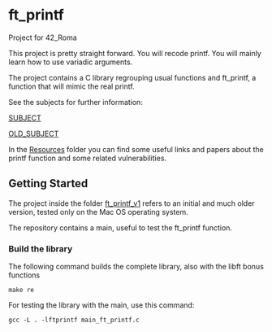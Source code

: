 # ft_printf
Project for 42_Roma

This project is pretty straight forward. You will recode printf.
You will mainly learn how to use variadic arguments.

The project contains a C library regrouping usual functions and ft_printf, a function
that will mimic the real printf.

See the subjects for further information:

[SUBJECT](Resources/ft_printf_subject_10.pdf)

[OLD_SUBJECT](Resources/ft_printf_v1/en.subject.pdf)

In the [Resources](Resources) folder you can find some useful links and papers about the printf function and some related vulnerabilities.

## Getting Started

The project inside the folder [ft_printf_v1](ft_printf_v1) refers to an initial and much older version, tested only on the Mac OS operating system.

The repository contains a main, useful to test the ft_printf function.

### Build the library

The following command builds the complete library, also with the libft bonus functions
```
make re
```


For testing the library with the main, use this command:
```
gcc -L . -lftprintf main_ft_printf.c
```

